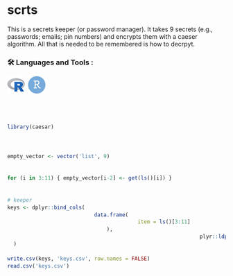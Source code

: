 # scrts

This is a secrets keeper (or password manager). It takes 9 secrets (e.g., passwords; emails; pin numbers) and encrypts them with a caeser algorithm.
All that is needed to be remembered is how to decrpyt.


### :hammer_and_wrench: Languages and Tools :
<div>
  <img src="https://github.com/devicons/devicon/blob/master/icons/r/r-original.svg" title="r" alt="r" width="40" height="40"/>&nbsp;
  <img src="https://github.com/devicons/devicon/blob/master/icons/rstudio/rstudio-original.svg" title="RStudio" alt="RStudio" width="40" height="40"/>&nbsp;
</div>
<br>
<br>

```r

library(caesar)



empty_vector <- vector('list', 9) 


for (i in 3:11) { empty_vector[i-2] <- get(ls()[i]) }


# keeper
keys <- dplyr::bind_cols(
                            data.frame(
                                          item = ls()[3:11]
                                ),
                                                              plyr::ldply(empty_vector)
  )

write.csv(keys, 'keys.csv', row.names = FALSE)
read.csv('keys.csv')
```
